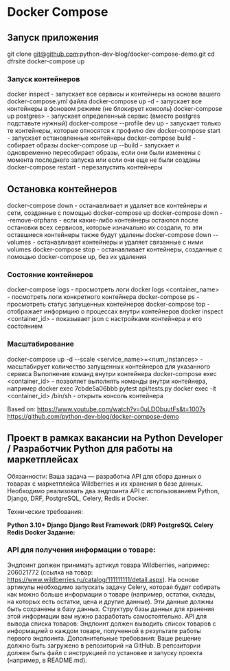 # **Docker Compose**

## Запуск приложения

git clone git@github.com:python-dev-blog/docker-compose-demo.git
cd dfrsite
docker-compose up


### Запуск контейнеров

docker inspect - запускает все сервисы и контейнеры на основе вашего docker-compose.yml файла
docker-compose up -d - запускает все контейнеры в фоновом режиме (не блокирует консоль)
docker-compose up postgres> - запускает определенный сервис (вместо postgres подставьте нужный)
docker-compose --profile dev up - запускает только те контейнеры, которые относятся к профилю dev
docker-compose start - запускает остановленные контейнеры
docker-compose build - собирает образы
docker-compose up --build - запускает и одновременно пересобирает образы, если они были изменены с момента последнего запуска или если они еще не были созданы
docker-compose restart - перезапустить контейнеры

## Остановка контейнеров

docker-compose down - останавливает и удаляет все контейнеры и сети, созданные с помощью docker-compose up
docker-compose down --remove-orphans - если какие-либо контейнеры остаются после остановки всех сервисов, которые изначально их создали, то эти оставшиеся контейнеры также будут удалены
docker-compose down --volumes - останавливает контейнеры и удаляет связанные с ними volumes
docker-compose stop - останавливает контейнеры, созданные с помощью docker-compose up, без их удаления

### Состояние контейнеров

docker-compose logs - просмотреть логи
docker logs <container_name> - посмотреть логи конкретного контейнера
docker-compose ps - просмотреть статус запущенных контейнеров
docker-compose top - отображает информцию о процессах внутри контейнеров
docker inspect <container_id> - показывает json с настройками контейнера и его состоянием

### Масштабирование

docker-compose up -d --scale <service_name>=<num_instances> - масштабирует количество запущенных контейнеров для указанного сервиса
Выполнение команд внутри контейнера
docker-compose exec <container_id> <command> - позволяет выполнять команды внутри контейнера, например docker exec 7cbde5a06bbb pytest api/tests.py
docker exec -it <container_id> /bin/sh - открыть консоль контейнера

Based on:
https://www.youtube.com/watch?v=0uLDObuutFs&t=1007s
https://github.com/python-dev-blog/docker-compose-demo


## Проект в рамках вакансии на Python Developer / Разработчик Python для работы на маркетплейсах

Обязанности: 
Ваша задача — разработка API для сбора данных о товарах с маркетплейса Wildberries и их хранения в базе данных. 
Необходимо реализовать два эндпоинта API с использованием Python, Django, DRF, PostgreSQL, Celery, Redis и Docker.

Технические требования:

**Python 3.10+
Django
Django Rest Framework (DRF)
PostgreSQL
Celery
Redis
Docker
Задание:**

### API для получения информации о товаре:

Эндпоинт должен принимать артикул товара Wildberries, например: 206021772 (ссылка на товар: https://www.wildberries.ru/catalog/111111111/detail.aspx).
На основе артикулы необходимо запускать задачу Celery, которая будет собирать как можно больше информации о товаре (например, остатки, склады, на которых есть остатки, цена и другие данные). 
Эти данные должны быть сохранены в базу данных.
Структуру базы данных для хранения этой информации вам нужно разработать самостоятельно.
API для вывода списка товаров:
Эндпоинт должен выводить список товаров с информацией о каждом товаре, полученной в результате работы первого эндпоинта.
Дополнительные требования:
Ваше решение должно быть загружено в репозиторий на GitHub.
В репозитории должен быть файл с инструкцией по установке и запуску проекта (например, в README.md).